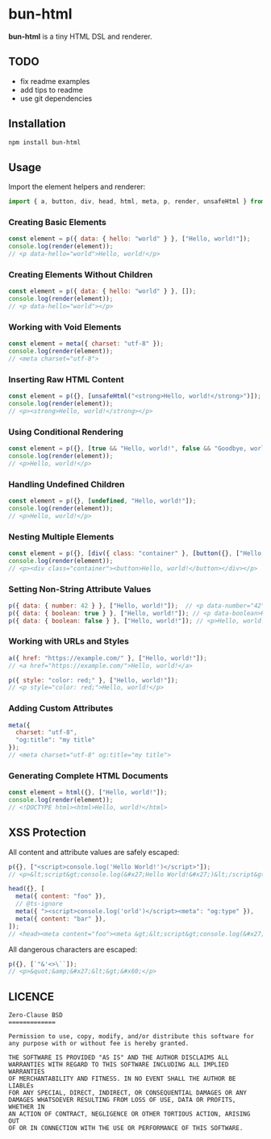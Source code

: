 # bun-html

**bun-html** is a tiny HTML DSL and renderer.

## TODO
- fix readme examples
- add tips to readme
- use git dependencies

## Installation

```sh
npm install bun-html
```

## Usage

Import the element helpers and renderer:

```js
import { a, button, div, head, html, meta, p, render, unsafeHtml } from "bun-html";
```

### Creating Basic Elements

```js
const element = p({ data: { hello: "world" } }, ["Hello, world!"]);
console.log(render(element)); 
// <p data-hello="world">Hello, world!</p>
```

### Creating Elements Without Children

```js
const element = p({ data: { hello: "world" } }, []);
console.log(render(element));
// <p data-hello="world"></p>
```

### Working with Void Elements

```js
const element = meta({ charset: "utf-8" });
console.log(render(element));
// <meta charset="utf-8">
```

### Inserting Raw HTML Content

```js
const element = p({}, [unsafeHtml("<strong>Hello, world!</strong>")]);
console.log(render(element));
// <p><strong>Hello, world!</strong></p>
```

### Using Conditional Rendering

```js
const element = p({}, [true && "Hello, world!", false && "Goodbye, world!"]);
console.log(render(element));
// <p>Hello, world!</p>
```

### Handling Undefined Children

```js
const element = p({}, [undefined, "Hello, world!"]);
console.log(render(element));
// <p>Hello, world!</p>
```

### Nesting Multiple Elements

```js
const element = p({}, [div({ class: "container" }, [button({}, ["Hello, world!"])])]);
console.log(render(element));
// <p><div class="container"><button>Hello, world!</button></div></p>
```

### Setting Non-String Attribute Values

```js
p({ data: { number: 42 } }, ["Hello, world!"]);  // <p data-number="42">Hello, world!</p>
p({ data: { boolean: true } }, ["Hello, world!"]); // <p data-boolean>Hello, world!</p>
p({ data: { boolean: false } }, ["Hello, world!"]); // <p>Hello, world!</p>
```

### Working with URLs and Styles

```js
a({ href: "https://example.com/" }, ["Hello, world!"]);
// <a href="https://example.com/">Hello, world!</a>

p({ style: "color: red;" }, ["Hello, world!"]);
// <p style="color: red;">Hello, world!</p>
```

### Adding Custom Attributes

```js
meta({
  charset: "utf-8",
  "og:title": "my title"
});
// <meta charset="utf-8" og:title="my title">
```

### Generating Complete HTML Documents

```js
const element = html({}, ["Hello, world!"]);
console.log(render(element));
// <!DOCTYPE html><html>Hello, world!</html>
```

## XSS Protection

All content and attribute values are safely escaped:

```js
p({}, ["<script>console.log('Hello World!')</script>"]);
// <p>&lt;script&gt;console.log(&#x27;Hello World!&#x27;)&lt;/script&gt;</p>

head({}, [
  meta({ content: "foo" }),
  // @ts-ignore
  meta({ "><script>console.log('orld')</script><meta": "og:type" }),
  meta({ content: "bar" }),
]);
// <head><meta content="foo"><meta &gt;&lt;script&gt;console.log(&#x27;orld&#x27;)&lt;/script&gt;&lt;meta="og:type"><meta content="bar"></head>
```

All dangerous characters are escaped:

```js
p({}, [`"&'<>\``]);
// <p>&quot;&amp;&#x27;&lt;&gt;&#x60;</p>
```

## LICENCE

```
Zero-Clause BSD
=============

Permission to use, copy, modify, and/or distribute this software for
any purpose with or without fee is hereby granted.

THE SOFTWARE IS PROVIDED "AS IS" AND THE AUTHOR DISCLAIMS ALL
WARRANTIES WITH REGARD TO THIS SOFTWARE INCLUDING ALL IMPLIED WARRANTIES
OF MERCHANTABILITY AND FITNESS. IN NO EVENT SHALL THE AUTHOR BE LIABLEs
FOR ANY SPECIAL, DIRECT, INDIRECT, OR CONSEQUENTIAL DAMAGES OR ANY
DAMAGES WHATSOEVER RESULTING FROM LOSS OF USE, DATA OR PROFITS, WHETHER IN
AN ACTION OF CONTRACT, NEGLIGENCE OR OTHER TORTIOUS ACTION, ARISING OUT
OF OR IN CONNECTION WITH THE USE OR PERFORMANCE OF THIS SOFTWARE.
```
